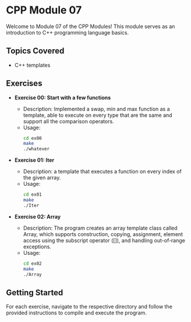 # CPP Module 07

Welcome to Module 07 of the CPP Modules! This module serves as an introduction to C++ programming language basics.

## Topics Covered
- C++ templates

## Exercises
- **Exercise 00: Start with a few functions**
  - Description: Implemented a swap, min and max function as a template, able to execute on every type that are the same and  support all the comparison operators.
  - Usage:
    ```bash
    cd ex00
    make
    ./whatever
    ```

- **Exercise 01: Iter**
  - Description: a template that executes a function on every index of the given array.
  - Usage:
    ```bash
    cd ex01
    make
    ./Iter
    ```

- **Exercise 02: Array**
  - Description: The program creates an array template class called Array, which supports construction, copying, assignment, element access using the subscript operator ([]), and handling out-of-range exceptions.
  - Usage:
    ```bash
    cd ex02
    make
    ./Array
    ```

## Getting Started

For each exercise, navigate to the respective directory and follow the provided instructions to compile and execute the program.

